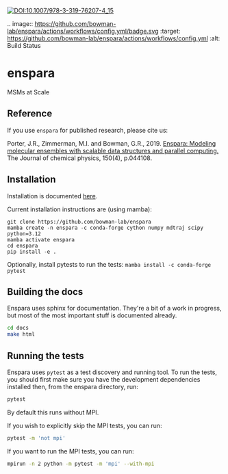 [![DOI:10.1007/978-3-319-76207-4_15](https://zenodo.org/badge/DOI/10.1063/1.5063794@jcp.2019.MMMK.issue-1.svg)]( https://doi.org/10.1063/1.5063794@jcp.2019.MMMK.issue-1)

.. image:: https://github.com/bowman-lab/enspara/actions/workflows/config.yml/badge.svg
   :target: https://github.com/bowman-lab/enspara/actions/workflows/config.yml
   :alt: Build Status

# enspara
MSMs at Scale 

## Reference

If you use `enspara` for published research, please cite us:

Porter, J.R., Zimmerman, M.I. and Bowman, G.R., 2019. [Enspara: Modeling molecular ensembles with scalable data structures and parallel computing.](https://aip.scitation.org/doi/full/10.1063/1.5063794%40jcp.2019.MMMK.issue-1) The Journal of chemical physics, 150(4), p.044108.

## Installation 

Installation is documented [here](https://enspara.readthedocs.io/en/latest/installation.html).

Current installation instructions are (using mamba):

```
git clone https://github.com/bowman-lab/enspara
mamba create -n enspara -c conda-forge cython numpy mdtraj scipy python=3.12
mamba activate enspara
cd enspara
pip install -e .
```

Optionally, install pytests to run the tests:
`mamba install -c conda-forge pytest`

## Building the docs

Enspara uses sphinx for documentation. They're a bit of a work in progress,
but most of the most important stuff is documented already.

```bash
cd docs
make html
```

## Running the tests

Enspara uses `pytest` as a test discovery and running tool. To run the
tests, you should first make sure you have the development dependencies
installed then, from the enspara directory, run:

```bash
pytest
```
By default this runs without MPI. 

If you wish to explicitly skip the MPI tests, you can run:
```bash
pytest -m 'not mpi'
```

If you want to run the MPI tests, you can run:

```bash
mpirun -n 2 python -m pytest -m 'mpi' --with-mpi
```
